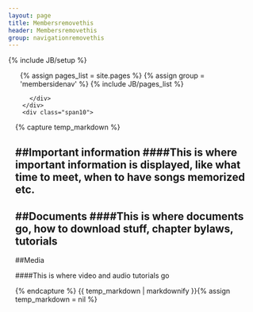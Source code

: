 ```yaml
---
layout: page
title: Membersremovethis
header: Membersremovethis
group: navigationremovethis
---
```

{% include JB/setup %}





<div class="row">
  <div class="span2">
    <ul class="c-nav-side">
      {% assign pages_list = site.pages %}
      {% assign group = 'membersidenav' %}
      {% include JB/pages_list %}
    </ul>
  </div>
  <div class="span10 banner-section">
    <div class="row-fluid" style="padding-left: 1em">
      <div class="span8">
        <div class="framecontainer">
          
        </div>
      </div>
      <div class="span10">
{% capture temp_markdown %}


##Important information
####This is where important information is displayed, like what time to meet, when to have songs memorized etc.
---

##Documents
####This is where documents go, how to download stuff, chapter bylaws, tutorials
---

##Media
 <p></p>
####This is where video and audio tutorials go


{% endcapture %}
{{ temp_markdown | markdownify }}{% assign temp_markdown = nil %}
      </div>
    </div>
  </div>
</div>



